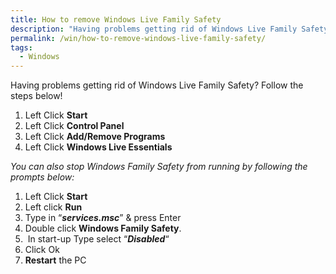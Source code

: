 ```yaml
---
title: How to remove Windows Live Family Safety
description: "Having problems getting rid of Windows Live Family Safety? Follow the steps below!"
permalink: /win/how-to-remove-windows-live-family-safety/
tags:
  - Windows
---
```

Having problems getting rid of Windows Live Family Safety? Follow the steps below!

<ol start="1">
  <li>
    Left Click <strong>Start</strong>
  </li>
  <li>
    Left Click <strong>Control Panel</strong>
  </li>
  <li>
    Left Click <strong>Add/Remove Programs</strong>
  </li>
  <li>
    Left Click <strong>Windows Live Essentials</strong>
  </li>
</ol>

_You can also stop Windows Family Safety from running by following the prompts below:_

<ol start="1">
  <li>
    Left Click <strong>Start</strong>
  </li>
  <li>
    Left click <strong>Run</strong>
  </li>
  <li>
    Type in &#8220;<strong><em>services.msc</em></strong>&#8221; & press Enter
  </li>
  <li>
    Double click <strong>Windows Family Safety</strong>.
  </li>
  <li>
     In start-up Type select &#8220;<strong><em>Disabled</em></strong>&#8220;
  </li>
  <li>
    Click Ok
  </li>
  <li>
    <strong>Restart</strong> the PC
  </li>
</ol>
